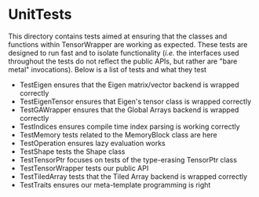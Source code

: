 UnitTests
=========

This directory contains tests aimed at ensuring that the classes and functions
within TensorWrapper are working as expected.  These tests are designed to run
fast and to isolate functionality (*i.e.* the interfaces used throughout the
tests do not reflect the public APIs, but rather are "bare metal" invocations).
Below is a list of tests and what they test

- TestEigen ensures that the Eigen matrix/vector backend is wrapped correctly
- TestEigenTensor ensures that Eigen's tensor class is wrapped correctly
- TestGAWrapper ensures that the Global Arrays backend is wrapped correctly
- TestIndices ensures compile time index parsing is working correctly
- TestMemory tests related to the MemoryBlock class are here
- TestOperation ensures lazy evaluation works
- TestShape tests the Shape class
- TestTensorPtr focuses on tests of the type-erasing TensorPtr class
- TestTensorWrapper tests our public API
- TestTiledArray tests that the Tiled Array backend is wrapped correctly
- TestTraits ensures our meta-template programming is right
